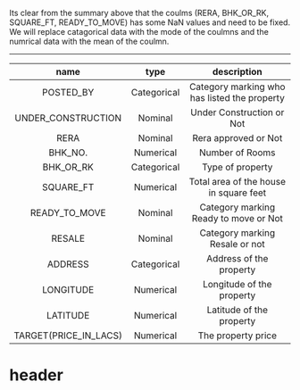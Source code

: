 Its clear from the summary above that the coulms (RERA, BHK_OR_RK, SQUARE_FT, READY_TO_MOVE) has some NaN values and need to be fixed. We will replace catagorical data with the mode of the coulmns and the numrical data with the mean of the coulmn.

---

|         name         |    type    |                 description                 |
| :-------------------: | :---------: | :------------------------------------------: |
|       POSTED_BY       | Categorical | Category marking who has listed the property |
|  UNDER_CONSTRUCTION  |   Nominal   |          Under Construction or Not          |
|         RERA         |   Nominal   |             Rera approved or Not             |
|        BHK_NO.        |  Numerical  |               Number of Rooms               |
|       BHK_OR_RK       | Categorical |               Type of property               |
|       SQUARE_FT       |  Numerical  |    Total area of the house in square feet    |
|     READY_TO_MOVE     |   Nominal   |    Category marking Ready to move or Not    |
|        RESALE        |   Nominal   |        Category marking Resale or not        |
|        ADDRESS        | Categorical |           Address of the property           |
|       LONGITUDE       |  Numerical  |          Longitude of the property          |
|       LATITUDE       |  Numerical  |           Latitude of the property           |
| TARGET(PRICE_IN_LACS) |  Numerical  |              The property price              |

# header
